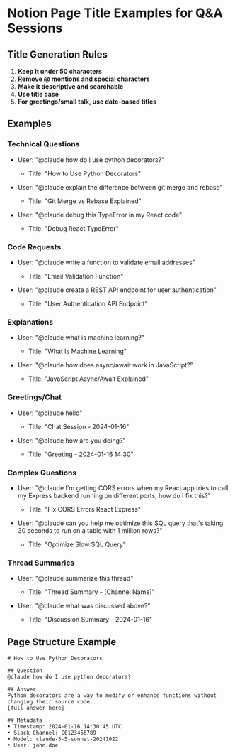 # Notion Page Title Examples for Q&A Sessions

## Title Generation Rules

1. **Keep it under 50 characters**
2. **Remove @ mentions and special characters**
3. **Make it descriptive and searchable**
4. **Use title case**
5. **For greetings/small talk, use date-based titles**

## Examples

### Technical Questions
- User: "@claude how do I use python decorators?"
  - Title: "How to Use Python Decorators"

- User: "@claude explain the difference between git merge and rebase"
  - Title: "Git Merge vs Rebase Explained"

- User: "@claude debug this TypeError in my React code"
  - Title: "Debug React TypeError"

### Code Requests
- User: "@claude write a function to validate email addresses"
  - Title: "Email Validation Function"

- User: "@claude create a REST API endpoint for user authentication"
  - Title: "User Authentication API Endpoint"

### Explanations
- User: "@claude what is machine learning?"
  - Title: "What Is Machine Learning"

- User: "@claude how does async/await work in JavaScript?"
  - Title: "JavaScript Async/Await Explained"

### Greetings/Chat
- User: "@claude hello"
  - Title: "Chat Session - 2024-01-16"

- User: "@claude how are you doing?"
  - Title: "Greeting - 2024-01-16 14:30"

### Complex Questions
- User: "@claude I'm getting CORS errors when my React app tries to call my Express backend running on different ports, how do I fix this?"
  - Title: "Fix CORS Errors React Express"

- User: "@claude can you help me optimize this SQL query that's taking 30 seconds to run on a table with 1 million rows?"
  - Title: "Optimize Slow SQL Query"

### Thread Summaries
- User: "@claude summarize this thread"
  - Title: "Thread Summary - [Channel Name]"

- User: "@claude what was discussed above?"
  - Title: "Discussion Summary - 2024-01-16"

## Page Structure Example

```
# How to Use Python Decorators

## Question
@claude how do I use python decorators?

## Answer
Python decorators are a way to modify or enhance functions without changing their source code...
[full answer here]

## Metadata
• Timestamp: 2024-01-16 14:30:45 UTC
• Slack Channel: C0123456789
• Model: claude-3-5-sonnet-20241022
• User: john.doe
```